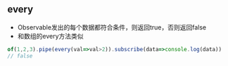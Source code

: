 ## every
- Observable发出的每个数据都符合条件，则返回true，否则返回false
- 和数组的every方法类似
```js
of(1,2,3).pipe(every(val=>val>2)).subscribe(data=>console.log(data))
// false
```